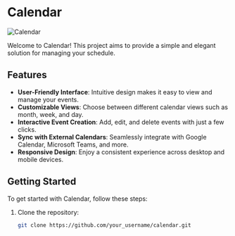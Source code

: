 # Calendar

![Calendar](calendar_image.png)

Welcome to Calendar! This project aims to provide a simple and elegant solution for managing your schedule.

## Features

- **User-Friendly Interface**: Intuitive design makes it easy to view and manage your events.
- **Customizable Views**: Choose between different calendar views such as month, week, and day.
- **Interactive Event Creation**: Add, edit, and delete events with just a few clicks.
- **Sync with External Calendars**: Seamlessly integrate with Google Calendar, Microsoft Teams, and more.
- **Responsive Design**: Enjoy a consistent experience across desktop and mobile devices.

## Getting Started

To get started with Calendar, follow these steps:

1. Clone the repository:
   ```bash
   git clone https://github.com/your_username/calendar.git

